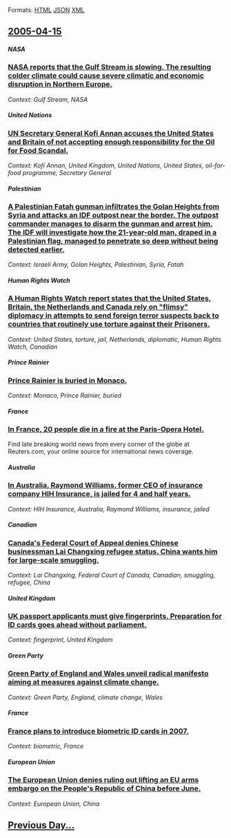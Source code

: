 
Formats: [HTML](2005/04/15/index.html)  [JSON](2005/04/15/index.json)  [XML](2005/04/15/index.xml)  

## [2005-04-15](/news/2005/04/15/index.md)

##### NASA
### [ NASA reports that the Gulf Stream is slowing. The resulting colder climate could cause severe climatic and economic disruption in Northern Europe. ](/news/2005/04/15/nasa-reports-that-the-gulf-stream-is-slowing-the-resulting-colder-climate-could-cause-severe-climatic-and-economic-disruption-in-northern.md)
_Context: Gulf Stream, NASA_

##### United Nations
### [ UN Secretary General Kofi Annan accuses the United States and Britain of not accepting enough responsibility for the Oil for Food Scandal. ](/news/2005/04/15/un-secretary-general-kofi-annan-accuses-the-united-states-and-britain-of-not-accepting-enough-responsibility-for-the-oil-for-food-scandal.md)
_Context: Kofi Annan, United Kingdom, United Nations, United States, oil-for-food programme, Secretary General_

##### Palestinian
### [ A Palestinian Fatah gunman infiltrates the Golan Heights from Syria and attacks an IDF outpost near the border. The outpost commander manages to disarm the gunman and arrest him. The IDF will investigate how the 21-year-old man, draped in a Palestinian flag, managed to penetrate so deep without being detected earlier. ](/news/2005/04/15/a-palestinian-fatah-gunman-infiltrates-the-golan-heights-from-syria-and-attacks-an-idf-outpost-near-the-border-the-outpost-commander-manag.md)
_Context: Israeli Army, Golan Heights, Palestinian, Syria, Fatah_

##### Human Rights Watch
### [ A Human Rights Watch report states that the United States, Britain, the Netherlands and Canada rely on "flimsy" diplomacy in attempts to send foreign terror suspects back to countries that routinely use torture against their Prisoners. ](/news/2005/04/15/a-human-rights-watch-report-states-that-the-united-states-britain-the-netherlands-and-canada-rely-on-flimsy-diplomacy-in-attempts-to-se.md)
_Context: United States, torture, jail, Netherlands, diplomatic, Human Rights Watch, Canadian_

##### Prince Rainier
### [ Prince Rainier is buried in Monaco. ](/news/2005/04/15/prince-rainier-is-buried-in-monaco.md)
_Context: Monaco, Prince Rainier, buried_

##### France
### [ In France, 20 people die in a fire at the Paris-Opera Hotel. ](/news/2005/04/15/in-france-20-people-die-in-a-fire-at-the-paris-opera-hotel.md)
Find late breaking world news from every corner of the globe at Reuters.com, your online source for international news coverage.

##### Australia
### [ In Australia, Raymond Williams, former CEO of insurance company HIH Insurance, is jailed for 4 and half years. ](/news/2005/04/15/in-australia-raymond-williams-former-ceo-of-insurance-company-hih-insurance-is-jailed-for-4-and-half-years.md)
_Context: HIH Insurance, Australia, Raymond Williams, insurance, jailed_

##### Canadian
### [ Canada's Federal Court of Appeal denies Chinese businessman Lai Changxing refugee status. China wants him for large-scale smuggling. ](/news/2005/04/15/canada-s-federal-court-of-appeal-denies-chinese-businessman-lai-changxing-refugee-status-china-wants-him-for-large-scale-smuggling.md)
_Context: Lai Changxing, Federal Court of Canada, Canadian, smuggling, refugee, China_

##### United Kingdom
### [ UK passport applicants must give fingerprints. Preparation for ID cards goes ahead without parliament. ](/news/2005/04/15/uk-passport-applicants-must-give-fingerprints-preparation-for-id-cards-goes-ahead-without-parliament.md)
_Context: fingerprint, United Kingdom_

##### Green Party
### [ Green Party of England and Wales unveil radical manifesto aiming at measures against climate change. ](/news/2005/04/15/green-party-of-england-and-wales-unveil-radical-manifesto-aiming-at-measures-against-climate-change.md)
_Context: Green Party, England, climate change, Wales_

##### France
### [ France plans to introduce biometric ID cards in 2007. ](/news/2005/04/15/france-plans-to-introduce-biometric-id-cards-in-2007.md)
_Context: biometric, France_

##### European Union
### [ The European Union denies ruling out lifting an EU arms embargo on the People's Republic of China before June. ](/news/2005/04/15/the-european-union-denies-ruling-out-lifting-an-eu-arms-embargo-on-the-people-s-republic-of-china-before-june.md)
_Context: European Union, China_

## [Previous Day...](/news/2005/04/14/index.md)

